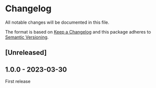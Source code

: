 # Changelog
All notable changes will be documented in this file.

The format is based on [Keep a Changelog](http://keepachangelog.com/en/1.0.0/)
and this package adheres to [Semantic Versioning](http://semver.org/spec/v2.0.0.html).

## [Unreleased]

## 1.0.0 - 2023-03-30

First release


